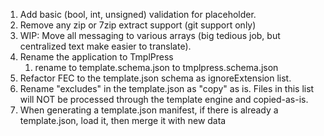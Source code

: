 1. Add basic (bool, int, unsigned) validation for placeholder.
2. Remove any zip or 7zip extract support (git support only)
3. WIP: Move all messaging to various arrays (big tedious job, but centralized text make easier to translate).
4. Rename the application to TmplPress
   1. rename to template.schema.json to tmplpress.schema.json
5. Refactor FEC to the template.json schema as ignoreExtension list.
6. Rename "excludes" in the template.json as "copy" as is. Files in this list
   will NOT be processed through the template engine and copied-as-is.
7. When generating a template.json manifest, if there is already a template.json, load it, then merge it with new data
